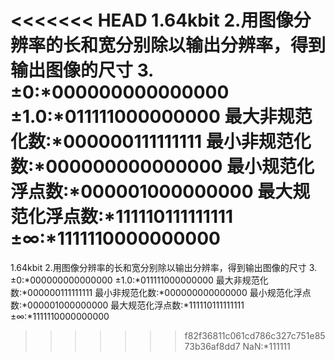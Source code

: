<<<<<<< HEAD
1.64kbit
2.用图像分辨率的长和宽分别除以输出分辨率，得到输出图像的尺寸
3.±0:*000000000000000
±1.0:*011111000000000
最大非规范化数:*000000111111111
最小非规范化数:*000000000000000
最小规范化浮点数:*000001000000000
最大规范化浮点数:*111110111111111
±∞:*1111110000000000
=======
1.64kbit
2.用图像分辨率的长和宽分别除以输出分辨率，得到输出图像的尺寸
3.±0:*000000000000000
±1.0:*011111000000000
最大非规范化数:*000000111111111
最小非规范化数:*000000000000000
最小规范化浮点数:*000001000000000
最大规范化浮点数:*111110111111111
±∞:*1111110000000000
>>>>>>> f82f36811c061cd786c327c751e8573b36af8dd7
NaN:*111111